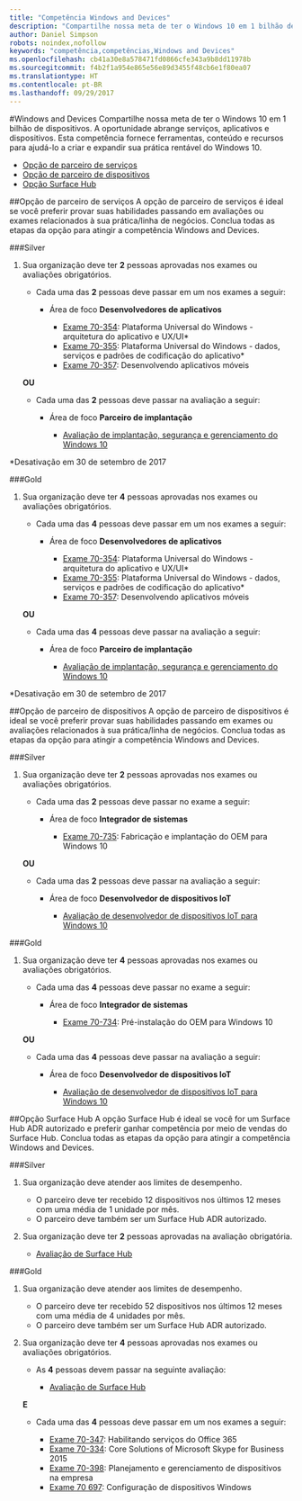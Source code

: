 ```yaml
---
title: "Competência Windows and Devices"
description: "Compartilhe nossa meta de ter o Windows 10 em 1 bilhão de dispositivos. A oportunidade abrange serviços, aplicativos e dispositivos. Esta competência fornece ferramentas, conteúdo e recursos para ajudá-lo a criar e expandir sua prática rentável do Windows 10."
author: Daniel Simpson
robots: noindex,nofollow
keywords: "competência,competências,Windows and Devices"
ms.openlocfilehash: cb41a30e8a578471fd0866cfe343a9b8dd11978b
ms.sourcegitcommit: f4b2f1a954e865e56e89d3455f48cb6e1f80ea07
ms.translationtype: HT
ms.contentlocale: pt-BR
ms.lasthandoff: 09/29/2017
---
```

#<a name="windows-and-devices"></a>Windows and Devices 
Compartilhe nossa meta de ter o Windows 10 em 1 bilhão de dispositivos. A oportunidade abrange serviços, aplicativos e dispositivos. Esta competência fornece ferramentas, conteúdo e recursos para ajudá-lo a criar e expandir sua prática rentável do Windows 10.

- [Opção de parceiro de serviços](#service-partner-option)
- [Opção de parceiro de dispositivos](#device-partner-option)
- [Opção Surface Hub](#surface-hub-option)

##<a name="service-partner-option"></a>Opção de parceiro de serviços
A opção de parceiro de serviços é ideal se você preferir provar suas habilidades passando em avaliações ou exames relacionados à sua prática/linha de negócios. Conclua todas as etapas da opção para atingir a competência Windows and Devices.

###<a name="silver"></a>Silver
1. Sua organização deve ter **2** pessoas aprovadas nos exames ou avaliações obrigatórios.

    - Cada uma das **2** pessoas deve passar em um nos exames a seguir:

        - Área de foco **Desenvolvedores de aplicativos**

            - [Exame 70-354](https://www.microsoft.com/en-us/learning/exam-70-354.aspx): Plataforma Universal do Windows - arquitetura do aplicativo e UX/UI*
            - [Exame 70-355](https://www.microsoft.com/en-us/learning/exam-70-355.aspx): Plataforma Universal do Windows - dados, serviços e padrões de codificação do aplicativo*
            - [Exame 70-357](https://www.microsoft.com/en-us/learning/exam-70-357.aspx): Desenvolvendo aplicativos móveis

    **OU**

    - Cada uma das **2** pessoas deve passar na avaliação a seguir:

        - Área de foco **Parceiro de implantação**

            - [Avaliação de implantação, segurança e gerenciamento do Windows 10](https://partneruniversity.microsoft.com/?whr=uri:MicrosoftAccount&courseId=16022&scoId=eGcisv8BC_3806265419)

*Desativação em 30 de setembro de 2017

###<a name="gold"></a>Gold
1. Sua organização deve ter **4** pessoas aprovadas nos exames ou avaliações obrigatórios.
    - Cada uma das **4** pessoas deve passar em um nos exames a seguir:
        - Área de foco **Desenvolvedores de aplicativos**

            - [Exame 70-354](https://www.microsoft.com/en-us/learning/exam-70-354.aspx): Plataforma Universal do Windows - arquitetura do aplicativo e UX/UI*
            - [Exame 70-355](https://www.microsoft.com/en-us/learning/exam-70-355.aspx): Plataforma Universal do Windows - dados, serviços e padrões de codificação do aplicativo*
            - [Exame 70-357](https://www.microsoft.com/en-us/learning/exam-70-357.aspx): Desenvolvendo aplicativos móveis

    **OU**

    - Cada uma das **4** pessoas deve passar na avaliação a seguir:

        - Área de foco **Parceiro de implantação**

            - [Avaliação de implantação, segurança e gerenciamento do Windows 10](https://partneruniversity.microsoft.com/?whr=uri:MicrosoftAccount&courseId=16022&scoId=eGcisv8BC_3806265419)

*Desativação em 30 de setembro de 2017

##<a name="device-partner-option"></a>Opção de parceiro de dispositivos
A opção de parceiro de dispositivos é ideal se você preferir provar suas habilidades passando em exames ou avaliações relacionados à sua prática/linha de negócios. Conclua todas as etapas da opção para atingir a competência Windows and Devices.

###<a name="silver"></a>Silver
1. Sua organização deve ter **2** pessoas aprovadas nos exames ou avaliações obrigatórios.

    - Cada uma das **2** pessoas deve passar no exame a seguir:

        - Área de foco **Integrador de sistemas**

            - [Exame 70-735](https://www.microsoft.com/en-us/learning/exam-70-735.aspx): Fabricação e implantação do OEM para Windows 10

    **OU**

    - Cada uma das **2** pessoas deve passar na avaliação a seguir:

        - Área de foco **Desenvolvedor de dispositivos IoT**

            - [Avaliação de desenvolvedor de dispositivos IoT para Windows 10](https://partneruniversity.microsoft.com/?whr=uri:MicrosoftAccount&courseId=15887&scoId=mwJPK2B8B_9004778676)

###<a name="gold"></a>Gold
1. Sua organização deve ter **4** pessoas aprovadas nos exames ou avaliações obrigatórios.

    - Cada uma das **4** pessoas deve passar no exame a seguir:

        - Área de foco **Integrador de sistemas**

            - [Exame 70-734](https://www.microsoft.com/en-us/learning/exam-70-734.aspx): Pré-instalação do OEM para Windows 10

    **OU**

    - Cada uma das **4** pessoas deve passar na avaliação a seguir:

        - Área de foco **Desenvolvedor de dispositivos IoT**
        
            - [Avaliação de desenvolvedor de dispositivos IoT para Windows 10](https://partneruniversity.microsoft.com/?whr=uri:MicrosoftAccount&courseId=15887&scoId=mwJPK2B8B_9004778676)

##<a name="surface-hub-option"></a>Opção Surface Hub
A opção Surface Hub é ideal se você for um Surface Hub ADR autorizado e preferir ganhar competência por meio de vendas do Surface Hub. Conclua todas as etapas da opção para atingir a competência Windows and Devices.

###<a name="silver"></a>Silver
1. Sua organização deve atender aos limites de desempenho.

    - O parceiro deve ter recebido 12 dispositivos nos últimos 12 meses com uma média de 1 unidade por mês.
    - O parceiro deve também ser um Surface Hub ADR autorizado.

2. Sua organização deve ter **2** pessoas aprovadas na avaliação obrigatória.

    - [Avaliação de Surface Hub](https://PartnerUniversity.microsoft.com?whr=uri:MicrosoftAccount&courseId=16722&scoId=jcNMRQouC_5906265419)


###<a name="gold"></a>Gold
1. Sua organização deve atender aos limites de desempenho.

    - O parceiro deve ter recebido 52 dispositivos nos últimos 12 meses com uma média de 4 unidades por mês.
    - O parceiro deve também ser um Surface Hub ADR autorizado.

2. Sua organização deve ter **4** pessoas aprovadas nos exames ou avaliações obrigatórios.

    - As **4** pessoas devem passar na seguinte avaliação:
    
        - [Avaliação de Surface Hub](https://PartnerUniversity.microsoft.com?whr=uri:MicrosoftAccount&courseId=16722&scoId=jcNMRQouC_5906265419)
    
    **E**

    - Cada uma das **4** pessoas deve passar em um nos exames a seguir:

        - [Exame 70-347](https://www.microsoft.com/en-us/learning/exam-70-347.aspx): Habilitando serviços do Office 365
        - [Exame 70-334](https://www.microsoft.com/en-us/learning/exam-70-334.aspx): Core Solutions of Microsoft Skype for Business 2015 
        - [Exame 70-398](https://www.microsoft.com/en-us/learning/exam-70-398.aspx): Planejamento e gerenciamento de dispositivos na empresa
        - [Exame 70 697](https://www.microsoft.com/en-us/learning/exam-70-697.aspx): Configuração de dispositivos Windows 



      



 


